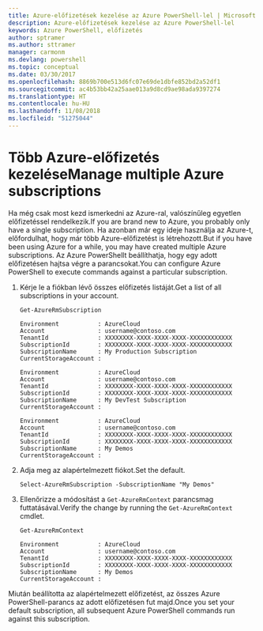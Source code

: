 ```yaml
---
title: Azure-előfizetések kezelése az Azure PowerShell-lel | Microsoft Docs
description: Azure-előfizetések kezelése az Azure PowerShell-lel
keywords: Azure PowerShell, előfizetés
author: sptramer
ms.author: sttramer
manager: carmonm
ms.devlang: powershell
ms.topic: conceptual
ms.date: 03/30/2017
ms.openlocfilehash: 8869b700e513d6fc07e69de1dbfe852bd2a52df1
ms.sourcegitcommit: ac4b53bb42a25aae013a9d8cd9ae98ada9397274
ms.translationtype: HT
ms.contentlocale: hu-HU
ms.lasthandoff: 11/08/2018
ms.locfileid: "51275044"
---
```

# <a name="manage-multiple-azure-subscriptions"></a><span data-ttu-id="2ff37-104">Több Azure-előfizetés kezelése</span><span class="sxs-lookup"><span data-stu-id="2ff37-104">Manage multiple Azure subscriptions</span></span>

<span data-ttu-id="2ff37-105">Ha még csak most kezd ismerkedni az Azure-ral, valószínűleg egyetlen előfizetéssel rendelkezik.</span><span class="sxs-lookup"><span data-stu-id="2ff37-105">If you are brand new to Azure, you probably only have a single subscription.</span></span> <span data-ttu-id="2ff37-106">Ha azonban már egy ideje használja az Azure-t, előfordulhat, hogy már több Azure-előfizetést is létrehozott.</span><span class="sxs-lookup"><span data-stu-id="2ff37-106">But if you have been using Azure for a while, you may have created multiple Azure subscriptions.</span></span> <span data-ttu-id="2ff37-107">Az Azure PowerShellt beállíthatja, hogy egy adott előfizetésen hajtsa végre a parancsokat.</span><span class="sxs-lookup"><span data-stu-id="2ff37-107">You can configure Azure PowerShell to execute commands against a particular subscription.</span></span>

1. <span data-ttu-id="2ff37-108">Kérje le a fiókban lévő összes előfizetés listáját.</span><span class="sxs-lookup"><span data-stu-id="2ff37-108">Get a list of all subscriptions in your account.</span></span>

    ```powershell-interactive
    Get-AzureRmSubscription
    ```

    ```output
    Environment           : AzureCloud
    Account               : username@contoso.com
    TenantId              : XXXXXXXX-XXXX-XXXX-XXXX-XXXXXXXXXXXX
    SubscriptionId        : XXXXXXXX-XXXX-XXXX-XXXX-XXXXXXXXXXXX
    SubscriptionName      : My Production Subscription
    CurrentStorageAccount :

    Environment           : AzureCloud
    Account               : username@contoso.com
    TenantId              : XXXXXXXX-XXXX-XXXX-XXXX-XXXXXXXXXXXX
    SubscriptionId        : XXXXXXXX-XXXX-XXXX-XXXX-XXXXXXXXXXXX
    SubscriptionName      : My DevTest Subscription
    CurrentStorageAccount :

    Environment           : AzureCloud
    Account               : username@contoso.com
    TenantId              : XXXXXXXX-XXXX-XXXX-XXXX-XXXXXXXXXXXX
    SubscriptionId        : XXXXXXXX-XXXX-XXXX-XXXX-XXXXXXXXXXXX
    SubscriptionName      : My Demos
    CurrentStorageAccount :
    ```

2. <span data-ttu-id="2ff37-109">Adja meg az alapértelmezett fiókot.</span><span class="sxs-lookup"><span data-stu-id="2ff37-109">Set the default.</span></span>

    ```powershell-interactive
    Select-AzureRmSubscription -SubscriptionName "My Demos"
    ```

3. <span data-ttu-id="2ff37-110">Ellenőrizze a módosítást a `Get-AzureRmContext` parancsmag futtatásával.</span><span class="sxs-lookup"><span data-stu-id="2ff37-110">Verify the change by running the `Get-AzureRmContext` cmdlet.</span></span>

    ```powershell-interactive
    Get-AzureRmContext
    ```

    ```output
    Environment           : AzureCloud
    Account               : username@contoso.com
    TenantId              : XXXXXXXX-XXXX-XXXX-XXXX-XXXXXXXXXXXX
    SubscriptionId        : XXXXXXXX-XXXX-XXXX-XXXX-XXXXXXXXXXXX
    SubscriptionName      : My Demos
    CurrentStorageAccount :
    ```

<span data-ttu-id="2ff37-111">Miután beállította az alapértelmezett előfizetést, az összes Azure PowerShell-parancs az adott előfizetésen fut majd.</span><span class="sxs-lookup"><span data-stu-id="2ff37-111">Once you set your default subscription, all subsequent Azure PowerShell commands run against this subscription.</span></span>
